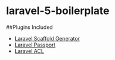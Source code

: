 # laravel-5-boilerplate

##Plugins Included

- [Laravel Scaffold Generator](http://labs.infyom.com/laravelgenerator/)
- [Laravel Passport](https://github.com/laravel/passport)
- [Laravel ACL](https://github.com/spatie/laravel-permission)
